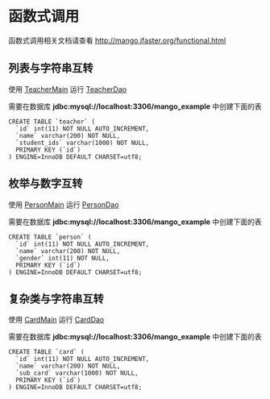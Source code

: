 函数式调用
=========

函数式调用相关文档请查看 http://mango.jfaster.org/functional.html

列表与字符串互转
--------------

使用 [TeacherMain](https://github.com/jfaster/mango-example/blob/master/src/main/java/org/jfaster/mango/example/functional/TeacherMain.java) 运行 [TeacherDao](https://github.com/jfaster/mango-example/blob/master/src/main/java/org/jfaster/mango/example/functional/TeacherDao.java)

需要在数据库 **jdbc:mysql://localhost:3306/mango_example** 中创建下面的表

```
CREATE TABLE `teacher` (
  `id` int(11) NOT NULL AUTO_INCREMENT,
  `name` varchar(200) NOT NULL,
  `student_ids` varchar(1000) NOT NULL,
  PRIMARY KEY (`id`)
) ENGINE=InnoDB DEFAULT CHARSET=utf8;
```

枚举与数字互转
------------

使用 [PersonMain](https://github.com/jfaster/mango-example/blob/master/src/main/java/org/jfaster/mango/example/functional/PersonMain.java) 运行 [PersonDao](https://github.com/jfaster/mango-example/blob/master/src/main/java/org/jfaster/mango/example/functional/PersonDao.java)

需要在数据库 **jdbc:mysql://localhost:3306/mango_example** 中创建下面的表

```
CREATE TABLE `person` (
  `id` int(11) NOT NULL AUTO_INCREMENT,
  `name` varchar(200) NOT NULL,
  `gender` int(11) NOT NULL,
  PRIMARY KEY (`id`)
) ENGINE=InnoDB DEFAULT CHARSET=utf8;
```

复杂类与字符串互转
---------------

使用 [CardMain](https://github.com/jfaster/mango-example/blob/master/src/main/java/org/jfaster/mango/example/functional/CardMain.java) 运行 [CardDao](https://github.com/jfaster/mango-example/blob/master/src/main/java/org/jfaster/mango/example/functional/CardDao.java)

需要在数据库 **jdbc:mysql://localhost:3306/mango_example** 中创建下面的表

```
CREATE TABLE `card` (
  `id` int(11) NOT NULL AUTO_INCREMENT,
  `name` varchar(200) NOT NULL,
  `sub_card` varchar(1000) NOT NULL,
  PRIMARY KEY (`id`)
) ENGINE=InnoDB DEFAULT CHARSET=utf8;
```
